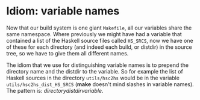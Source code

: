 # Idiom: variable names


Now that our build system is one giant `Makefile`, all our variables
share the same namespace.  Where previously we might have had a
variable that contained a list of the Haskell source files called
`HS_SRCS`, now we have one of these for each directory (and indeed each build, or distdir) in the source tree,
so we have to give them all different names.


The idiom that we use for distinguishing variable names is to prepend
the directory name and the distdir to the variable.  So for example the list of
Haskell sources in the directory `utils/hsc2hs` would be in the
variable `utils/hsc2hs_dist_HS_SRCS` (**make** doesn't mind slashes in variable
names).  The pattern is: *directory*_*distdir*_*variable*.
